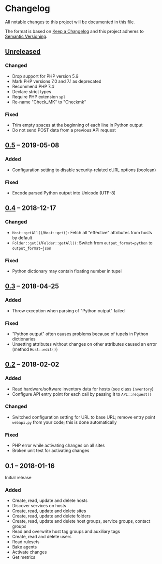 # Changelog

All notable changes to this project will be documented in this file.

The format is based on [Keep a Changelog](http://keepachangelog.com/en/1.0.0/)
and this project adheres to [Semantic Versioning](http://semver.org/spec/v2.0.0.html).

## [Unreleased][]

### Changed

-   Drop support for PHP version 5.6
-   Mark PHP versions 7.0 and 7.1 as deprecated
-   Recommend PHP 7.4
-   Declare strict types
-   Require PHP extension `spl`
-   Re-name "Check_MK" to "Checkmk"

### Fixed

-   Trim empty spaces at the beginning of each line in Python output
-   Do not send POST data from a previous API request

## [0.5][] – 2019-05-08

### Added

-   Configuration setting to disable security-related cURL options (boolean)

### Fixed

-   Encode parsed Python output into Unicode (UTF-8)

## [0.4][] – 2018-12-17

### Changed

-   `Host::getAll()`/`Host::get()`: Fetch all "effective" attributes from hosts by default
-   `Folder::get()`/`Folder::getAll()`: Switch from `output_format=python` to `output_format=json`

### Fixed

-   Python dictionary may contain floating number in tupel

## [0.3][] – 2018-04-25

### Added

-   Throw exception when parsing of "Python output" failed

### Fixed

-   "Python output" often causes problems because of tupels in Python dictionaries
-   Unsetting attributes without changes on other attributes caused an error (method `Host::edit()`)

## [0.2][] – 2018-02-02

### Added

-   Read hardware/software inventory data for hosts (see class `Inventory`)
-   Configure API entry point for each call by passing it to `API::request()`

### Changed

-   Switched configuration setting for URL to base URL; remove entry point `webapi.py` from your code; this is done automatically

### Fixed

-   PHP error while activating changes on all sites
-   Broken unit test for activating changes

## 0.1 – 2018-01-16

Initial release

### Added

-   Create, read, update and delete hosts
-   Discover services on hosts
-   Create, read, update and delete sites
-   Create, read, update and delete folders
-   Create, read, update and delete host groups, service groups, contact groups
-   Read and overwrite host tag groups and auxiliary tags
-   Create, read and delete users
-   Read rulesets
-   Bake agents
-   Activate changes
-   Get metrics

[Unreleased]: https://github.com/bheisig/checkmkwebapi/compare/0.5...HEAD
[0.5]: https://github.com/bheisig/checkmkwebapi/compare/0.4...0.5
[0.4]: https://github.com/bheisig/checkmkwebapi/compare/0.3...0.4
[0.3]: https://github.com/bheisig/checkmkwebapi/compare/0.2...0.3
[0.2]: https://github.com/bheisig/checkmkwebapi/compare/0.1...0.2
